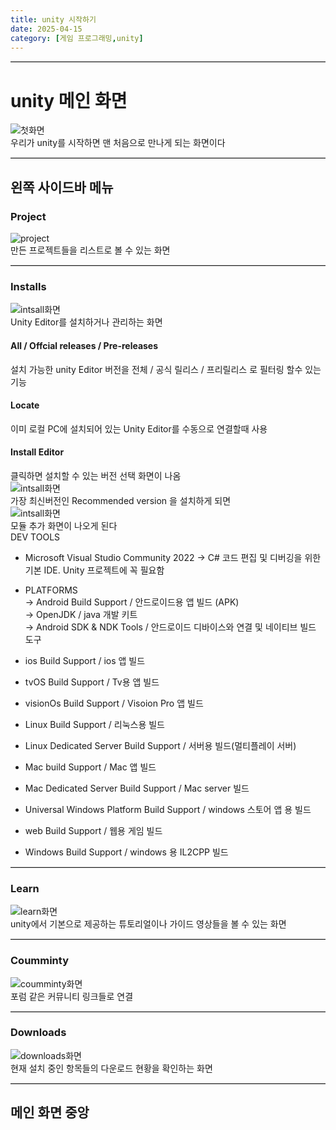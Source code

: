 ```yaml
---
title: unity 시작하기
date: 2025-04-15
category: [게임 프로그래밍,unity]
---
```


<hr style="border: none; border-top: 1px solid #ccc; height: 1px; width: 100%">  

# **unity 메인 화면**  
![첫화면](https://sae-byeok33.github.io/blog-images/posts_unity/main.png)  
우리가 unity를 시작하면 맨 처음으로 만나게 되는 화면이다  

<hr style="border: none; border-top: 1px solid #ccc; height: 1px; width: 100%">   

## **왼쪽 사이드바 메뉴**  
### **Project**
![project](https://sae-byeok33.github.io/blog-images/posts_unity/projects.png)    
만든 프로젝트들을 리스트로 볼 수 있는 화면  

<hr style="border: none; border-top: 1px solid #ccc; height: 1px; width: 100%">  

### **Installs**
![intsall화면](https://sae-byeok33.github.io/blog-images/posts_unity/install.png)   
Unity Editor를 설치하거나 관리하는 화면  
#### **All / Offcial releases / Pre-releases**
설치 가능한 unity Editor 버전을 전체 / 공식 릴리스 / 프리릴리스 로 필터링 할수 있는 기능  

#### **Locate**  
이미 로컬 PC에 설치되어 있는 Unity Editor를 수동으로 연결할때 사용  

#### **Install Editor**
클릭하면 설치할 수 있는 버전 선택 화면이 나옴  
![intsall화면](https://sae-byeok33.github.io/blog-images/posts_unity/install2.png)  
가장 최신버전인 Recommended version 을 설치하게 되면   
![intsall화면](https://sae-byeok33.github.io/blog-images/posts_unity/install3.png)   
모듈 추가 화면이 나오게 된다  
DEV TOOLS 
+ Microsoft Visual Studio Community 2022
    → C# 코드 편집 및 디버깅을 위한 기본 IDE. Unity 프로젝트에 꼭 필요함

+ PLATFORMS  
    → Android Build Support / 안드로이드용 앱 빌드 (APK)  
        → OpenJDK / java 개발 키트  
        → Android SDK & NDK Tools / 안드로이드 디바이스와 연결 및 네이티브 빌드 도구  
+ ios Build Support / ios 앱 빌드  
+ tvOS Build Support / Tv용 앱 빌드
+ visionOs Build Support / Visoion Pro 앱 빌드  
+ Linux Build Support / 리눅스용 빌드  
+ Linux Dedicated Server Build Support / 서버용 빌드(멀티플레이 서버)  
+ Mac build Support / Mac 앱 빌드  
+ Mac Dedicated Server Build Support / Mac server 빌드 
+ Universal Windows Platform Build Support  / windows 스토어 앱 용 빌드 
+ web Build Support / 웹용 게임 빌드  
+ Windows Build Support / windows 용 IL2CPP 빌드

<hr style="border: none; border-top: 1px solid #ccc; height: 1px; width: 100%">

### **Learn**
![learn화면](https://sae-byeok33.github.io/blog-images/posts_unity/learn.png)   
unity에서 기본으로 제공하는 튜토리얼이나 가이드 영상들을 볼 수 있는 화면

<hr style="border: none; border-top: 1px solid #ccc; height: 1px; width: 100%">

### **Coumminty**
![coumminty화면](https://sae-byeok33.github.io/blog-images/posts_unity/coumunity.png)  
포럼 같은 커뮤니티 링크들로 연결  

<hr style="border: none; border-top: 1px solid #ccc; height: 1px; width: 100%">

### **Downloads**
![downloads화면](https://sae-byeok33.github.io/blog-images/posts_unity/downloads.png)  
현재 설치 중인 항목들의 다운로드 현황을 확인하는 화면  

<hr style="border: none; border-top: 1px solid #ccc; height: 1px; width: 100%">

## **메인 화면 중앙**  